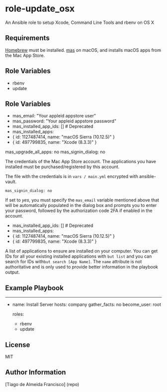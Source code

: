 role-update_osx
================

An Ansible role to setup Xcode, Command Line Tools and rbenv on OS X

Requirements
------------
[Homebrew](http://brew.sh/) must be installed.
[mas](https://github.com/mas-cli/mas) on macOS, and installs macOS apps from the Mac App Store.

Role Variables
--------------
-   rbenv
-   update


Role Variables
--------------
-   mas_email: "Your appleid appstore user"
-   mas_password: "Your appleid appstore password"
-   mas_installed_app_ids: [] # Deprecated
-   mas_installed_apps:
  - { id: 1127487414, name: "macOS Sierra (10.12.5)" }
  - { id: 497799835, name: "Xcode (8.3.3)" }

mas_upgrade_all_apps: no
mas_signin_dialog: no

The credentials of the Mac App Store account. The applications you have installed must be purchased/registered by this account.

The file with the credentials is in `vars / main.yml` encrypted with ansible-vault.

    mas_signin_dialog: no
If set to _yes_, you must specify the `mas_email` variable mentioned above that will be automatically populated in the dialog box and prompts you to enter your password, followed by the authorization code 2FA if enabled in the account.

-   mas_installed_app_ids: [] # Deprecated
-   mas_installed_apps:
  - { id: 1127487414, name: "macOS Sierra (10.12.5)" }
  - { id: 497799835, name: "Xcode (8.3.3)" }

A list of applications to ensure are installed on your computer. You can get IDs for all your existing installed applications with `but list` and you can search for IDs with` but search [App Name] `. The `name` attribute is not authoritative and is only used to provide better information in the playbook output.


Example Playbook
----------------
---
- name: Install Server
  hosts: company
  gather_facts: no
  become_user: root

  roles:
    - rbenv
    - update

License
-------
MIT

Author Information
------------------
[Tiago de Almeida Francisco] (repo)
